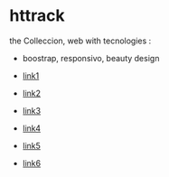 # httrack

the Colleccion, web with tecnologies :
- boostrap, responsivo, beauty design

* [link1](#)

* [link2](#)

* [link3](#)

* [link4](#)

* [link5](#)

* [link6](livedemo00.template-help.com/wt_51873/index.html)


